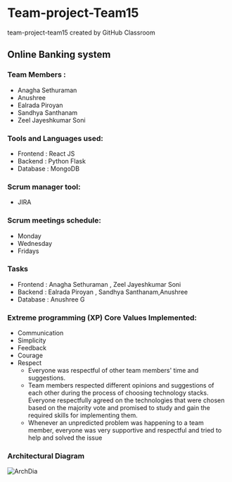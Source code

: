# Team-project-Team15
team-project-team15 created by GitHub Classroom

## Online Banking system

### Team Members : 
  
  * Anagha Sethuraman
  * Anushree 
  * Ealrada Piroyan
  * Sandhya Santhanam
  * Zeel Jayeshkumar Soni
  
### Tools and Languages used: 
   
  * Frontend : React JS
  * Backend  : Python Flask
  * Database : MongoDB
  
### Scrum manager tool: 
   
  * JIRA
  
### Scrum meetings schedule: 
   
  * Monday     
  * Wednesday
  * Fridays
  
### Tasks 
 
  * Frontend : Anagha Sethuraman , Zeel Jayeshkumar Soni
  * Backend  : Ealrada Piroyan ,  Sandhya Santhanam,Anushree
  * Database : Anushree G
   
### Extreme programming (XP) Core Values Implemented:

  * Communication
  * Simplicity
  * Feedback
  * Courage 
  * Respect
   	* Everyone was respectful of other team members' time and suggestions. 
   	* Team members respected different opinions and suggestions of each other during the process of choosing technology stacks. Everyone respectfully agreed on the technologies that were chosen based on the majority vote and promised to study and gain the required skills for implementing them.
   	* Whenever an unpredicted problem was happening to a team member, everyone was very supportive and respectful and tried to help and solved the issue

	




### Architectural Diagram
![ArchDia](https://user-images.githubusercontent.com/78836467/114156018-fa053280-98d6-11eb-8da6-76a0370bbbc9.jpg)




